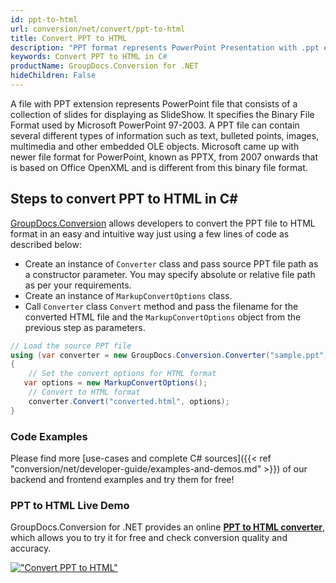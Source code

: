 ```yaml
---
id: ppt-to-html
url: conversion/net/convert/ppt-to-html
title: Convert PPT to HTML
description: "PPT format represents PowerPoint Presentation with .ppt extension. Learn how to convert PPT to HTML file programmatically in C# language using GroupDocs.Conversion for .NET library."
keywords: Convert PPT to HTML in C#
productName: GroupDocs.Conversion for .NET
hideChildren: False
---
```


A file with PPT extension represents PowerPoint file that consists of a collection of slides for displaying as SlideShow. It specifies the Binary File Format used by Microsoft PowerPoint 97-2003. A PPT file can contain several different types of information such as text, bulleted points, images, multimedia and other embedded OLE objects. Microsoft came up with newer file format for PowerPoint, known as PPTX, from 2007 onwards that is based on Office OpenXML and is different from this binary file format.

## Steps to convert PPT to HTML in C#

[GroupDocs.Conversion](https://products.groupdocs.com/conversion/net) allows developers to convert the PPT file to HTML format in an easy and intuitive way just using a few lines of code as described below:

* Create an instance of `Converter` class and pass source PPT file path as a constructor parameter. You may specify absolute or relative file path as per your requirements. 
* Create an instance of `MarkupConvertOptions` class.
* Call `Converter` class `Convert` method and pass the filename for the converted HTML file and the `MarkupConvertOptions` object from the previous step as parameters.

```csharp
// Load the source PPT file
using (var converter = new GroupDocs.Conversion.Converter("sample.ppt"))
{
    // Set the convert options for HTML format
   var options = new MarkupConvertOptions();
    // Convert to HTML format
    converter.Convert("converted.html", options);
}
```

### Code Examples

Please find more [use-cases and complete C# sources]({{< ref "conversion/net/developer-guide/examples-and-demos.md" >}}) of our backend and frontend examples and try them for free!

### PPT to HTML Live Demo

GroupDocs.Conversion for .NET provides an online [**PPT to HTML converter**](https://products.groupdocs.app/conversion/ppt-to-html), which allows you to try it for free and check conversion quality and accuracy.

[!["Convert PPT to HTML"](conversion/net/images/convert-to-html/convert-ppt-to-html.png)](https://products.groupdocs.app/conversion/ppt-to-html)